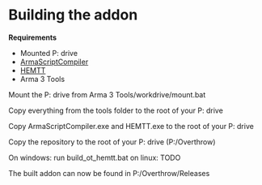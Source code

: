 # Building the addon

**Requirements**
* Mounted P: drive
* [ArmaScriptCompiler](https://github.com/dedmen/ArmaScriptCompiler)
* [HEMTT](https://github.com/BrettMayson/HEMTT)
* Arma 3 Tools

Mount the P: drive from Arma 3 Tools/workdrive/mount.bat

Copy everything from the tools folder to the root of your P: drive

Copy ArmaScriptCompiler.exe and HEMTT.exe to the root of your P: drive

Copy the repository to the root of your P: drive (P:/Overthrow)

On windows: run build_ot_hemtt.bat
on linux: TODO

The built addon can now be found in P:/Overthrow/Releases
